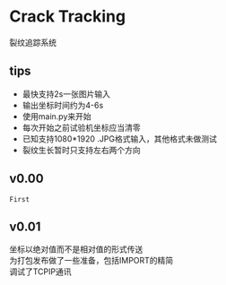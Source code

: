 # Crack Tracking
裂纹追踪系统

## tips

- 最快支持2s一张图片输入
- 输出坐标时间约为4-6s
- 使用main.py来开始
- 每次开始之前试验机坐标应当清零
- 已知支持1080*1920 .JPG格式输入，其他格式未做测试
- 裂纹生长暂时只支持左右两个方向

## v0.00
    First
    
## v0.01
坐标以绝对值而不是相对值的形式传送   
为打包发布做了一些准备，包括IMPORT的精简    
调试了TCPIP通讯
